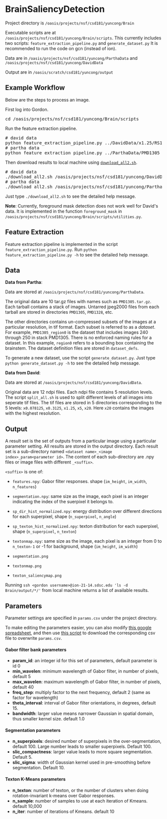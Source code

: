 BrainSaliencyDetection
======================

Project directory is `/oasis/projects/nsf/csd181/yuncong/Brain`

Executable scripts are at `/oasis/projects/nsf/csd181/yuncong/Brain/scripts`.
This currently includes two scripts: `feature_extraction_pipeline.py` and `generate_dataset.py`
It is recommended to run the code on gcn (instead of ion).


Data are in `/oasis/projects/nsf/csd181/yuncong/ParthaData` and `/oasis/projects/nsf/csd181/yuncong/DavidData`

Output are in `/oasis/scratch/csd181/yuncong/output`


Example Workflow
-----

Below are the steps to process an image.

First log into Gordon.
<pre>
cd /oasis/projects/nsf/csd181/yuncong/Brain/scripts
</pre>

Run the feature extraction pipeline.
<pre>
# david data
python feature_extraction_pipeline.py ../DavidData/x1.25/RS141_2_x1.25_z0.tif 10
# partha data
python feature_extraction_pipeline.py ../ParthaData/PMD1305_region0_reduce2/PMD1305_region0_reduce2_0244.tif 10
</pre>

Then download results to local machine using [`download_all2.sh`](https://gist.github.com/mistycheney/d92009bbb14b2951977d).
<pre>
# david data
./download_all2.sh /oasis/projects/nsf/csd181/yuncong/DavidData/x1.25/RS141_2_x1.25_z0.tif RS141_2_x1.25_z0_param10 output yuncong
# partha data
./download_all2.sh /oasis/projects/nsf/csd181/yuncong/ParthaData/PMD1305_region0_reduce2/PMD1305_region0_reduce2_0244.tif PMD1305_region0_reduce2_0244_param10 output yuncong
</pre>
Just type `./download_all2.sh` to see the detailed help message.


**Note**: Currently, foreground mask detection does not work well for David's data. It is implemented in the function `foreground_mask` in `/oasis/projects/nsf/csd181/yuncong/Brain/scripts/utilities.py`.

Feature Extraction
-----

Feature extraction pipeline is implemented in the script `feature_extraction_pipeline.py`.
Run `python feature_extraction_pipeline.py -h` to see the detailed help message.


Data
----
**Data from Partha**:

Data are stored at `/oasis/projects/nsf/csd181/yuncong/ParthaData`.

The original data are 10 tar.gz files with names such as `PMD1305.tar.gz`. Each tarball contains a stack of images. Untarred jpeg2000 files from each tarball are stored in directories `PMD1305`, `PMD1328`, etc.

The other directories contains un-compressed subsets of the images at a particular resolution, in tif format. Each subset is referred to as a *dataset*. For example, `PMD1305_region0` is the dataset that includes images 240 through 250 in stack PMD1305. There is no enforced naming rules for a dataset. In this example, `region0` refers to a bounding box containing the brainstem. The dataset definition files are stored in `dataset_defs`.

To generate a new dataset, use the script `generate_dataset.py`. Just type `python generate_dataset.py -h` to see the detailed help message.

**Data from David**: 

Data are stored at `/oasis/projects/nsf/csd181/yuncong/DavidData`.

Original data are 12 ndpi files. Each ndpi file contains 5 resolution levels. The script `split_all.sh` is used to split different levels of all images into seperate tif files. The tif files are stored in 5 directories corresponding to the 5 levels: `x0.078125`, `x0.3125`, `x1.25`, `x5`, `x20`. Here `x20` contains the images with the highest resolution.

Output
-----
A result set is the set of outputs from a particular image using a particular parameter setting. All results are stored in the output directory. Each result set is a sub-directory named `<dataset name>_<image index>_param<parameter id>`. The content of each sub-directory are .npy files or image files with different `_<suffix>`. 

`<suffix>` is one of:
* `features.npy`: Gabor filter responses. shape (`im_height`, `im_width`, `n_features`)
* `segmentation.npy`: same size as the image, each pixel is an integer indicating the index of the suerpixel it belongs to.
* `sp_dir_hist_normalized.npy`: energy distribution over different directions for each superpixel, shape (`n_superpixel`, `n_angle`)
* `sp_texton_hist_normalized.npy`: texton distribution for each superpixel, shape (`n_superpixel`, `n_texton`)
* `textonmap.npy`: same size as the image, each pixel is an integer from 0 to `n_texton-1` or -1 for background, shape (`im_height`, `im_width`)

* `segmentation.png`
* `textonmap.png`
* `texton_saliencymap.png`


Running `ssh <gordon username>@ion-21-14.sdsc.edu 'ls -d Brain/output/*/'` from local machine returns a list of available results.


<a name="param"></a> Parameters
-----

Parameter settings are specified in `params.csv` under the project directory. 

To make editing the parameters easier, you can also modify [this google spreadsheet](https://docs.google.com/spreadsheets/d/1S189da_CxzC3GKISG3hZDG0n7mMycC0v4zTiRJraEUE/edit), and then use [this script](https://gist.github.com/mistycheney/be1f758bfcd5f852c9b5#file-sync_params_google_spreadsheet-py) to download the corresponding csv file to overwrite `params.csv`.

#### Gabor filter bank parameters ##
* **param_id**: an integer id for this set of parameters, default parameter is id 0
* **min_wavelen**: minimum wavelength of Gabor filter, in number of pixels, default 5
* **max_wavelen**: maximum wavelength of Gabor filter, in number of pixels, default 40
* **freq_step**: multiply factor to the next frequency, default 2 (same as factor for wavelength)
* **theta_interval**: interval of Gabor filter orientations, in degrees, default 15.
* **bandwidth**: larger value means narrower Gaussian in spatial domain, thus smaller kernel size. default 1.0

#### Segmentation parameters ##
* **n_superpixels**: desired number of superpixels in the over-segmentation, default 100. Large number leads to smaller superpixels. Default 100.
* **slic_compactness**: larger value leads to more square segmentation. Default 5.
* **slic_sigma**: width of Gaussian kernel used in pre-smoothing before segmentation. Default 10.

#### Texton K-Means parameters ##
* **n_texton**: number of texton, or the number of clusters when doing rotation-invariant k-means over Gabor responses.
* **n_sample**: number of samples to use at each iteration of Kmeans. default 10,000 
* **n_iter**: number of iterations of Kmeans. default 10


